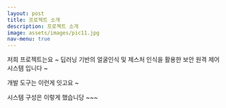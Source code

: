```yaml
---
layout: post
title: 프로젝트 소개 
description: 프로젝트 소개 
image: assets/images/pic11.jpg
nav-menu: true
---
```


저희 프로젝트는요 ~
딥러닝 기반의 얼굴인식 및 제스처 인식을 활용한 보안 원격 제어 시스템 입니다 ~

개발 도구는 이런게 잇고요 ~

시스템 구성은 이렇게 했습니당 ~~~
